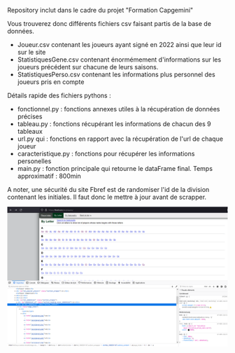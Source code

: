 Repository inclut dans le cadre du projet "Formation Capgemini"

Vous trouverez donc différents fichiers csv faisant partis de la base de données.
* Joueur.csv contenant les joueurs ayant signé en 2022 ainsi que leur id sur le site
* StatistiquesGene.csv contenant énormémement d'informations sur les joueurs précédent sur chacune de leurs saisons.
* StatistiquesPerso.csv contenant les informations plus personnel des joueurs pris en compte

Détails rapide des fichiers pythons :
* fonctionnel.py : fonctions annexes utiles à la récupération de données précises
* tableau.py : fonctions récupérant les informations de chacun des 9 tableaux
* url.py qui : fonctions en rapport avec la récupération de l'url de chaque joueur
* caracteristique.py : fonctions pour récupérer les informations personelles
* main.py : fonction principale qui retourne le dataFrame final. Temps approximatif : 800min


A noter, une sécurité du site Fbref est de randomiser l'id de la division contenant les initiales. Il faut donc le mettre à jour avant de scrapper.

![<NOM_DU_FICHIER>](./initiales.png)